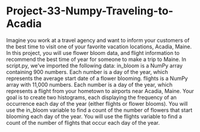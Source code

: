 # Project-33-Numpy-Traveling-to-Acadia
Imagine you work at a travel agency and want to inform your customers of the best time to visit one of your favorite vacation locations, Acadia, Maine. In this project, you will use flower bloom data, and flight information to recommend the best time of year for someone to make a trip to Maine.  In script.py, we’ve imported the following data:  in_bloom is a NumPy array containing 900 numbers. Each number is a day of the year, which represents the average start date of a flower blooming. flights is a NumPy array with 11,000 numbers. Each number is a day of the year, which represents a flight from your hometown to airports near Acadia, Maine. Your goal is to create two histograms, each displaying the frequency of an occurrence each day of the year (either flights or flower blooms).  You will use the in_bloom variable to find a count of the number of flowers that start blooming each day of the year.  You will use the flights variable to find a count of the number of flights that occur each day of the year.
